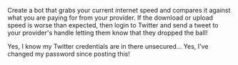 Create a bot that grabs your current internet speed and compares it against what you are paying for from your provider.
If the download or upload speed is worse than expected, then login to Twitter and send a tweet to your provider's handle
letting them know that they dropped the ball! 

Yes, I know my Twitter credentials are in there unsecured... Yes, I've changed my password since posting this!
